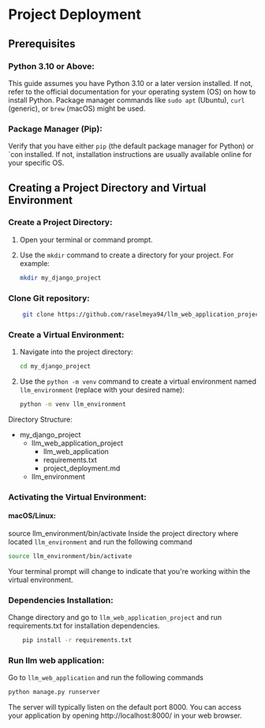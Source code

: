 # Project Deployment

## Prerequisites

### Python 3.10 or Above:
This guide assumes you have Python 3.10 or a later version installed. If not, refer to the official documentation for your operating system (OS) on how to install Python. Package manager commands like `sudo apt` (Ubuntu), `curl` (generic), or `brew` (macOS) might be used.

### Package Manager (Pip):
Verify that you have either `pip` (the default package manager for Python) or `con installed. If not, installation instructions are usually available online for your specific OS.



## Creating a Project Directory and Virtual Environment


### Create a Project Directory:

1. Open your terminal or command prompt.
2. Use the `mkdir` command to create a directory for your project. For example:

    ```bash
   mkdir my_django_project
    ```

### Clone Git repository:

```bash
    git clone https://github.com/raselmeya94/llm_web_application_project.git
```



### Create a Virtual Environment:
1. Navigate into the project directory:
    ```bash
   cd my_django_project
    ```
1. Use the `python -m venv` command to create a virtual environment named `llm_environment` (replace with your desired name):

    ```bash
   python -m venv llm_environment
    ```
Directory Structure:
- my_django_project
  - llm_web_application_project
    - llm_web_application
    - requirements.txt
    - project_deployment.md
  - llm_environment
### Activating the Virtual Environment:

#### macOS/Linux:
source llm_environment/bin/activate
Inside the project directory where located `llm_environment` and run the following command
    
```bash
source llm_environment/bin/activate
```   


Your terminal prompt will change to indicate that you're working within the virtual environment.


### Dependencies Installation:
Change directory and go to `llm_web_application_project` and run requirements.txt for installation dependencies.
```bash
    pip install -r requirements.txt
```

### Run llm web application:
Go to `llm_web_application` and run the following commands
```bash
python manage.py runserver
```

The server will typically listen on the default port 8000. You can access your application by opening http://localhost:8000/ in your web browser.



